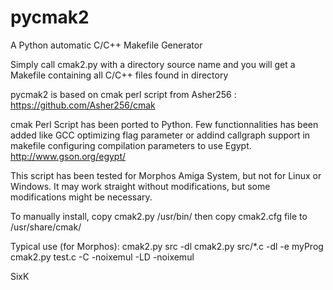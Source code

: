 # pycmak2
A Python automatic C/C++ Makefile Generator

Simply call cmak2.py with a directory source name and you will get a Makefile containing all C/C++ files found in directory

pycmak2 is based on cmak perl script from Asher256 :
https://github.com/Asher256/cmak

cmak Perl Script has been ported to Python. 
Few functionnalities has been added like GCC optimizing flag parameter or addind callgraph support in makefile configuring compilation parameters to use Egypt.
http://www.gson.org/egypt/

This script has been tested for Morphos Amiga System, but not for Linux or Windows.
It may work straight without modifications, but some modifications might be necessary.

To manually install, copy cmak2.py /usr/bin/ then copy cmak2.cfg file to /usr/share/cmak/

Typical use (for Morphos):
cmak2.py src -dl
cmak2.py src/*.c -dl -e myProg
cmak2.py test.c -C -noixemul -LD -noixemul

SixK

